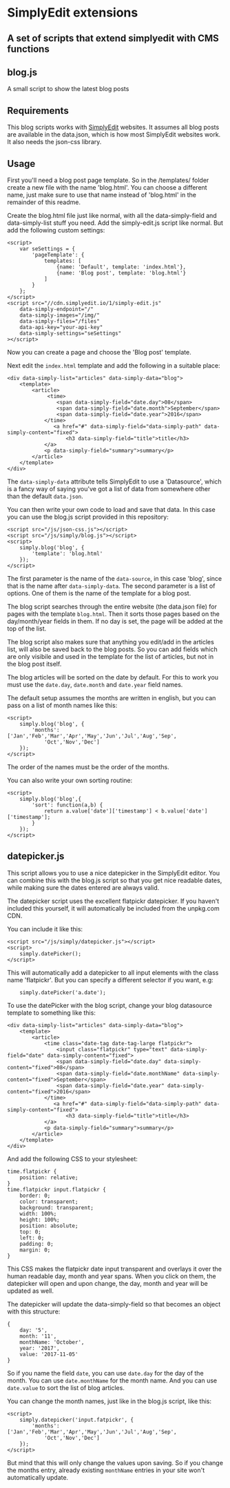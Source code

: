 # SimplyEdit extensions
## A set of scripts that extend simplyedit with CMS functions

## blog.js
A small script to show the latest blog posts

## Requirements

This blog scripts works with [SimplyEdit](https://simplyedit.io) websites. It assumes all blog posts are available in the data.json, which is how most SimplyEdit websites work.
It also needs the json-css library.

## Usage

First you'll need a blog post page template. So in the /templates/ folder 
create a new file with the name 'blog.html'. You can choose a different 
name, just make sure to use that name instead of 'blog.html' in the
remainder of this readme.

Create the blog.html file just like normal, with all the data-simply-field
and data-simply-list stuff you need. Add the simply-edit.js script like
normal. But add the following custom settings:

```
<script>
    var seSettings = {
        'pageTemplate': {
            templates: [
                {name: 'Default', template: 'index.html'},
                {name: 'Blog post', template: 'blog.html'}
            ]
        }
    };
</script>
<script src="//cdn.simplyedit.io/1/simply-edit.js"
    data-simply-endpoint="/"
    data-simply-images="/img/"
    data-simply-files="/files"
    data-api-key="your-api-key"
    data-simply-settings="seSettings"
></script>
```

Now you can create a page and choose the 'Blog post' template.

Next edit the `index.html` template and add the following in a suitable
place:

```
<div data-simply-list="articles" data-simply-data="blog">
    <template>
        <article>
             <time>
                <span data-simply-field="date.day">08</span>
                <span data-simply-field="date.month">September</span>
                <span data-simply-field="date.year">2016</span>
            </time>
               <a href="#" data-simply-field="data-simply-path" data-simply-content="fixed">
                   <h3 data-simply-field="title">title</h3>
            </a>
            <p data-simply-field="summary">summary</p>
        </article>    
    </template>
</div>
```

The `data-simply-data` attribute tells SimplyEdit to use a 'Datasource',
which is a fancy way of saying you've got a list of data from somewhere
other than the default `data.json`. 

You can then write your own code to load and save that data. In this case
you can use the blog.js script provided in this repository:


```
<script src="/js/json-css.js"></script>
<script src="/js/simply/blog.js"></script>
<script>
    simply.blog('blog', {
        'template': 'blog.html'
    });
</script>
```

The first parameter is the name of the `data-source`, in this case 'blog',
since that is the name after `data-simply-data`. The second parameter is a
list of options. One of them is the name of the template for a blog post.

The blog script searches through the entire website (the data.json
file) for pages with the template `blog.html`. Then it sorts those pages
based on the day/month/year fields in them. If no day is set, the page will
be added at the top of the list.

The blog script also makes sure that anything you edit/add in the
articles list, will also be saved back to the blog posts. So you can add
fields which are only visibile and used in the template for the list of
articles, but not in the blog post itself.

The blog articles will be sorted on the date by default. For this to work
you must use the `date.day`, `date.month` and `date.year` field names.

The default setup assumes the months are written in english, but you can
pass on a list of month names like this:

```
<script>
    simply.blog('blog', {
        'months': ['Jan','Feb','Mar','Apr','May','Jun','Jul','Aug','Sep',
            'Oct','Nov','Dec']
    });
</script>
```

The order of the names must be the order of the months.

You can also write your own sorting routine:

```
<script>
    simply.blog('blog',{
        'sort': function(a,b) {
            return a.value['date']['timestamp'] < b.value['date']['timestamp'];
        }
    });
</script>
```

## datepicker.js

This script allows you to use a nice datepicker in the SimplyEdit editor. You 
can combine this with the blog.js script so that you get nice readable dates, while
making sure the dates entered are always valid.

The datepicker script uses the excellent flatpickr datepicker. If you haven't
included this yourself, it will automatically be included from the unpkg.com CDN.

You can include it like this:

```
<script src="/js/simply/datepicker.js"></script>
<script>
    simply.datePicker();
</script>
```

This will automatically add a datepicker to all input elements with the class name
'flatpickr'. But you can specify a different selector if you want, e.g:

```
    simply.datePicker('a.date');
```

To use the datePicker with the blog script, change your blog datasource template
to something like this:

```
<div data-simply-list="articles" data-simply-data="blog">
    <template>
        <article>
            <time class="date-tag date-tag-large flatpickr">
                <input class="flatpickr" type="text" data-simply-field="date" data-simply-content="fixed">
                <span data-simply-field="date.day" data-simply-content="fixed">08</span>
                <span data-simply-field="date.monthName" data-simply-content="fixed">September</span>
                <span data-simply-field="date.year" data-simply-content="fixed">2016</span>
            </time>
               <a href="#" data-simply-field="data-simply-path" data-simply-content="fixed">
                   <h3 data-simply-field="title">title</h3>
            </a>
            <p data-simply-field="summary">summary</p>
        </article>    
    </template>
</div>
```

And add the following CSS to your stylesheet:

```
time.flatpickr {
    position: relative;
}
time.flatpickr input.flatpickr {
    border: 0;
    color: transparent;
    background: transparent;
    width: 100%;
    height: 100%;
    position: absolute;
    top: 0;
    left: 0;
    padding: 0;
    margin: 0;
}
```

This CSS makes the flatpickr date input transparent and overlays it over
the human readable day, month and year spans. When you click on them, the
datepicker will open and upon change, the day, month and year will be
updated as well. 

The datepicker will update the data-simply-field so that becomes an object
with this structure:

```
{
    day: '5',
    month: '11',
    monthName: 'October',
    year: '2017',
    value: '2017-11-05'
}
```

So if you name the field `date`, you can use `date.day` for the day of the
month. You can use `date.monthName` for the month name. And you can use
`date.value` to sort the list of blog articles.

You can change the month names, just like in the blog.js script, like this:

```
<script>
    simply.datepicker('input.fatpickr', {
        'months': ['Jan','Feb','Mar','Apr','May','Jun','Jul','Aug','Sep',
            'Oct','Nov','Dec']
    });
</script>
```

But mind that this will only change the values upon saving. So if you change
the months entry, already existing `monthName` entries in your site won't
automatically update.
